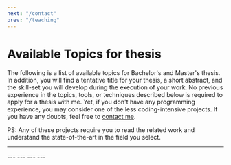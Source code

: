 ```yaml
---
next: "/contact"
prev: "/teaching"
---
```


# Available Topics for thesis

The following is a list of available topics for Bachelor's and Master's thesis. In addition, you will find a tentative title for your thesis, a short abstract, and the skill-set you will develop during the execution of your work. No previous experience in the topics, tools, or techniques described below is required to apply for a thesis with me. Yet, if you don't have any programming experience, you may consider one of the less coding-intensive projects. If you have any doubts, feel free to [contact me](/contact).

PS: Any of these projects require you to read the related work and understand the state-of-the-art in the field you select.


<ClientOnly>
<Thesis 
title="Full-Chasis Encountered-type Haptics for VR" 
abstract="Collaborative robots, used for haptics are composed by a set of links and joints. However, encountered-type Haptics typically uses makes use of the robot's end-effector (Last link of the chain). In this thesis, we will explore the design space, new opportunities and challenges that bring the use of all the links of the robot for providing encountered-type haptics"
picture="/theses/Kinova.jpg">

<Badge type="tip" text="C#" vertical="middle" />
<Badge type="tip" text="Unity3D" vertical="middle" />
<Badge type="tip" text="User Experiments" vertical="middle" />
<Badge type="tip" text="Robotics (Basic)" vertical="middle" />

</Thesis>
</ClientOnly>

--- 

<ClientOnly>
<Thesis 
title="Finger-mounted Haptic Feedback for Topological Surface Rendering" 
abstract="Imagine how you interact with google maps; How can you know the altitude on the map?. Now imagine that you can feel the peaks of the mountains with your fingertips, the heigh difference between two spots with the deformation in your fingers. This thesis will replicate a state-of-the-art finger-mounted haptic device and test it in mobile interactions."
picture="/images/Papers/altering.jpg">

<Badge type="tip" text="ESP32/RPi/Arduino" vertical="middle" /> 
<Badge type="tip" text="Python/C++" vertical="middle" /> 
<Badge type="tip" text="3D Printing" vertical="middle" />

</Thesis>
</ClientOnly>
---
<ClientOnly>
<Thesis 
title="Encountered-type Mid-air Haptics" 
abstract="Haptic interfaces are generally stimulation-specific; a given device has a (typically) very constrained range of rendering possibilities. Integration Kinaesthetic and Mid-air ultrasound haptics open the doors to a new time of interfaces capable of rendering a broad range of haptic sensations. In this thesis, you will explore the design space of these interfaces and run user studies to showcase the advantages and drawbacks of this setup."
picture="/theses/UH.jpg">

<Badge type="tip" text="C#" vertical="middle" />
<Badge type="tip" text="Unity3D" vertical="middle" /> 
<Badge type="tip" text="User Experiments" vertical="middle" />
<Badge type="tip" text="Robotics (Basic)" vertical="middle" />

</Thesis>
</ClientOnly>
---
<ClientOnly>
<Thesis 
title="How do emotions feel?: Creating a vibrotactile encoding of emotions" 
abstract="Complex information can be encoded in tactile sensations, thus skipping the visual and auditory channels. Furthermore, emotions can be encoded and decoded using the human's body skin. Therefore, using arrays of vibrotactile motors can help to facilitate the interpretation of such emotions. In this thesis, you will conduct studies to discover which tactile patterns are associated with specific emotions such as sadness, happiness, angriness."
picture="/theses/Vest.jpg">

<Badge type="tip" text="Arduino" vertical="middle" />
<Badge type="tip" text="Python" vertical="middle" />
<Badge type="tip" text="User Experiments" vertical="middle" />

</Thesis>
</ClientOnly>
---
<ClientOnly>
<Thesis 
title="Human augmentation in VR: How cognitive augmentations shape us?" 
abstract="Cognitive Augmentations are challenging to implement in the real world. Modulating the environment based on brain signals is still far from being possible. At the same time, there is little knowledge of the impact of such augmentations on the user's ego. This thesis will develop a super-hero-like VR experience using Brain-Computer interfaces and analyze the impact on the user's perception of the self."
picture="/theses/Augm.jpg">

<Badge type="tip" text="User Experiments" vertical="middle" />
<Badge type="tip" text="Unity3D" vertical="middle" />
<Badge type="tip" text="EEG" vertical="middle" />

</Thesis>
</ClientOnly>
---
